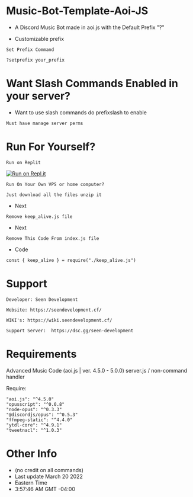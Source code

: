 # Music-Bot-Template-Aoi-JS

- A Discord Music Bot made in aoi.js with the Default Prefix "?"  

- Customizable prefix

`Set Prefix Command`

`?setprefix your_prefix`

# Want Slash Commands  Enabled in your server?

- Want to use slash commands do prefixslash to enable 

`Must have manage server perms`

# Run For Yourself?

`Run on Replit`

[![Run on Repl.it](https://repl.it/badge/github/CloudGamer131/Music-Bot-Template-Aoi-JS)](https://repl.it/github/CloudGamer131/Music-Bot-Template-Aoi-JS)

`Run On Your Own VPS or home computer?`

`Just download all the files unzip it`

- Next

`Remove keep_alive.js file`

- Next

`Remove This Code From index.js file`

- Code 

`const { keep_alive } = require("./keep_alive.js")`

# Support

`Developer: Seen Development`

`Website: https://seendevelopment.cf/`

`WIKI's: https://wiki.seendevelopment.cf/`

`Support Server: 
https://dsc.gg/seen-development`

# Requirements
Advanced Music Code (aoi.js | ver. 4.5.0 - 5.0.0)
   server.js / non-command handler

   Require:
   
    "aoi.js": "^4.5.0"
    "opusscript": "^0.0.8"
    "node-opus": "^0.3.3"
    "@discordjs/opus": "^0.5.3"
    "ffmpeg-static": "^4.4.0"
    "ytdl-core": "^4.9.1"
    "tweetnacl": "^1.0.3"

# Other Info

  - (no credit on all commands)
  - Last update March 20 2022
  - Eastern Time 
  - 3:57:46 AM GMT -04:00